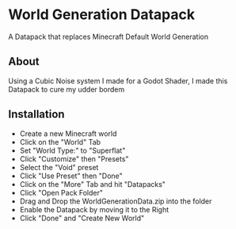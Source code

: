 # World Generation Datapack

A Datapack that replaces Minecraft Default World Generation

## About

Using a Cubic Noise system I made for a Godot Shader, I made this Datapack to cure my udder bordem

## Installation

- Create a new Minecraft world
- Click on the "World" Tab
- Set "World Type:" to "Superflat"
- Click "Customize" then "Presets"
- Select the "Void" preset
- Click "Use Preset" then "Done"
- Click on the "More" Tab and hit "Datapacks"
- Click "Open Pack Folder"
- Drag and Drop the WorldGenerationData.zip into the folder
- Enable the Datapack by moving it to the Right
- Click "Done" and "Create New World"
